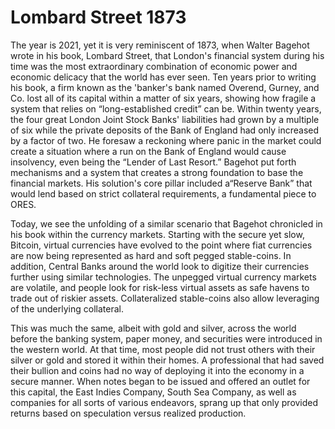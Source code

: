 # Lombard Street 1873

The year is 2021, yet it is very reminiscent of 1873, when Walter Bagehot wrote in his book, Lombard Street, that London's financial system during his time was the most extraordinary combination of economic power and economic delicacy that the world has ever seen. Ten years prior to writing his book, a firm known as the 'banker's bank named Overend, Gurney, and Co. lost all of its capital within a matter of six years, showing how fragile a system that relies on “long-established credit” can be. Within twenty years, the four great London Joint Stock Banks' liabilities had grown by a multiple of six while the private deposits of the Bank of England had only increased by a factor of two. He foresaw a reckoning where panic in the market could create a situation where a run on the Bank of England would cause insolvency, even being the “Lender of Last Resort.” Bagehot put forth mechanisms and a system that creates a strong foundation to base the financial markets. His solution's core pillar included a“Reserve Bank” that would lend based on strict collateral requirements, a fundamental piece to ORES.

Today, we see the unfolding of a similar scenario that Bagehot chronicled in his book within the currency markets. Starting with the secure yet slow, Bitcoin, virtual currencies have evolved to the point where fiat currencies are now being represented as hard and soft pegged stable-coins. In addition, Central Banks around the world look to digitize their currencies further using similar technologies. The unpegged virtual currency markets are volatile, and people look for risk-less virtual assets as safe havens to trade out of riskier assets. Collateralized stable-coins also allow leveraging of the underlying collateral.

This was much the same, albeit with gold and silver, across the world before the banking system, paper money, and securities were introduced in the western world. At that time, most people did not trust others with their silver or gold and stored it within their homes. A professional that had saved their bullion and coins had no way of deploying it into the economy in a secure manner. When notes began to be issued and offered an outlet for this capital, the East Indies Company, South Sea Company, as well as companies for all sorts of various endeavors, sprang up that only provided returns based on speculation versus realized production.

